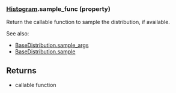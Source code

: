 ### [Histogram](Histogram.md).sample_func (property)




Return the callable function to sample the distribution, if available.

See also:

* [BaseDistribution.sample_args](BaseDistribution.sample_args.md)
* [BaseDistribution.sample](BaseDistribution.sample.md)

Returns
--------
* callable function

